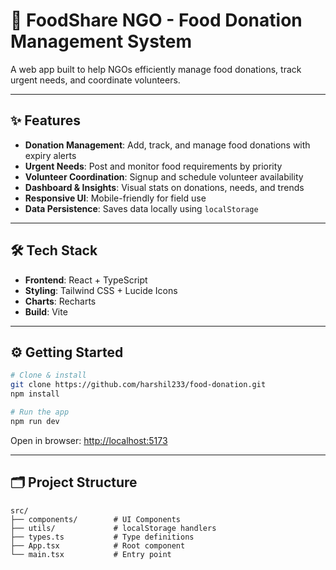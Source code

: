 # 🍱 FoodShare NGO - Food Donation Management System

A web app built to help NGOs efficiently manage food donations, track urgent needs, and coordinate volunteers.

---

## ✨ Features

- **Donation Management**: Add, track, and manage food donations with expiry alerts
- **Urgent Needs**: Post and monitor food requirements by priority
- **Volunteer Coordination**: Signup and schedule volunteer availability
- **Dashboard & Insights**: Visual stats on donations, needs, and trends
- **Responsive UI**: Mobile-friendly for field use
- **Data Persistence**: Saves data locally using `localStorage`

---

## 🛠 Tech Stack

- **Frontend**: React + TypeScript
- **Styling**: Tailwind CSS + Lucide Icons
- **Charts**: Recharts
- **Build**: Vite

---

## ⚙️ Getting Started

```bash
# Clone & install
git clone https://github.com/harshil233/food-donation.git
npm install

# Run the app
npm run dev
```

Open in browser: [http://localhost:5173](http://localhost:5173)

---

## 🗂 Project Structure

```
src/
├── components/        # UI Components
├── utils/             # localStorage handlers
├── types.ts           # Type definitions
├── App.tsx            # Root component
└── main.tsx           # Entry point
```
